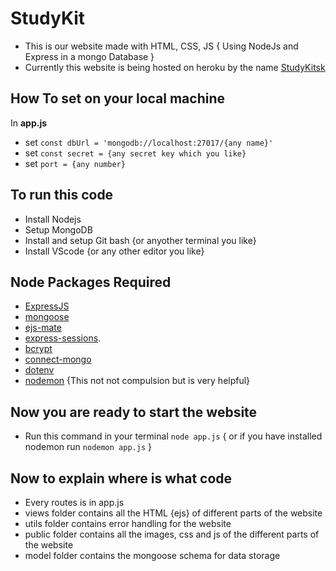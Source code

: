 # StudyKit

* This is our website made with HTML, CSS, JS { Using NodeJs and Express in a mongo Database }
* Currently this website is being hosted on heroku by the name [StudyKitsk](https://studykitsk.herokuapp.com/)

## How To set on your local machine

In **app.js**

* set `const dbUrl = 'mongodb://localhost:27017/{any name}'`
* set `const secret = {any secret key which you like}`
* set `port = {any number}`

## To run this code

* Install Nodejs
* Setup MongoDB
* Install and setup Git bash {or anyother terminal you like}
* Install VScode {or any other editor you like}

## Node Packages Required

* [ExpressJS](https://expressjs.com/)
* [mongoose](https://mongoosejs.com/)
* [ejs-mate](https://www.npmjs.com/package/ejs-mate)
* [express-sessions](https://www.npmjs.com/package/express-session).
* [bcrypt](https://www.npmjs.com/package/bcrypt)
* [connect-mongo](https://www.npmjs.com/package/connect-mongo)
* [dotenv](https://www.npmjs.com/package/dotenv)
* [nodemon](https://www.npmjs.com/package/nodemon) {This not not compulsion but is very helpful}

## **Now you are ready to start the website**
* Run this command in your terminal `node app.js` { or if you have installed nodemon run `nodemon app.js` }

## Now to explain where is what code

* Every routes is in app.js
* views folder contains all the HTML {ejs} of different parts of the website
* utils folder contains error handling for the website
* public folder contains all the images, css and js of the different parts of the website
* model folder contains the mongoose schema for data storage
